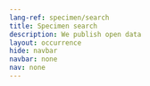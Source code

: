 ```yaml
---
lang-ref: specimen/search
title: Specimen search
description: We publish open data
layout: occurrence
hide: navbar
navbar: none
nav: none
---
```

<style>
nav {
    display: none;
  }
</style>